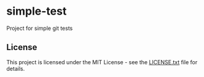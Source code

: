 # simple-test

Project for simple git tests

## License
This project is licensed under the MIT License - see the [LICENSE.txt](LICENSE.txt) file for details.

